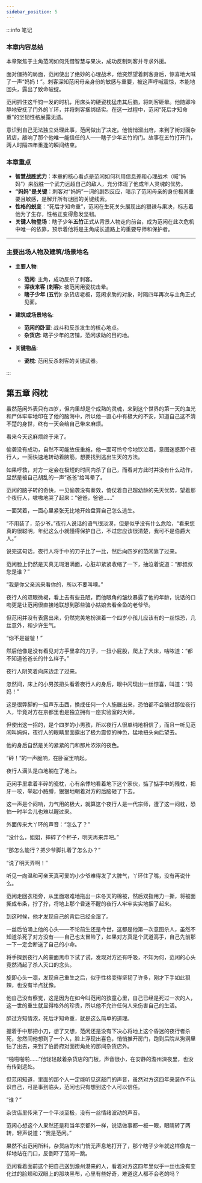 ```yaml
---
sidebar_position: 5
---
```


:::info 笔记

### 本章内容总结

本章聚焦于主角范闲如何凭借智慧与果决，成功反制刺客并寻求外援。

面对僵持的局面，范闲使出了绝妙的心理战术，他突然望着刺客身后，惊喜地大喊了一声“妈妈！”。刺客深知范闲母亲身份的敏感与重要，被这声呼喊震惊，本能地回头，露出了致命破绽。

范闲抓住这千钧一发的时机，用床头的硬瓷枕猛击其后脑，将刺客砸晕。他随即冷静地安抚了门外的丫环，并将刺客捆绑结实。在这一过程中，范闲“死后才知命重”的坚韧性格展露无遗。

意识到自己无法独立处理此事，范闲做出了决定。他悄悄溜出府，来到了街对面杂货店，敲响了那个他唯一能信任的人——瞎子少年五竹的门。故事在五竹打开门，两人时隔四年重逢的瞬间结束。

### 本章重点

*   **智慧战胜武力**：本章的核心看点是范闲如何利用信息差和心理战术（喊“妈妈”）来战胜一个武力远超自己的敌人，充分体现了他成年人灵魂的优势。
*   **“妈妈”是关键**：刺客对“妈妈”一词的剧烈反应，暗示了范闲母亲的身份极其重要且敏感，是解开所有谜团的关键线索。
*   **性格的蜕变**：“死后才知命重”，范闲在生死关头展现出的狠辣与果决，标志着他为了生存，性格正变得愈发坚韧。
*   **关键人物登场**：瞎子少年**五竹**正式从背景人物走向前台，成为范闲在此次危机中唯一的依靠，预示着他将是主角成长道路上的重要导师和保护者。

---

### **主要出场人物及建筑/场景地名**

*   **主要人物**:
    *   **范闲**: 主角，成功反杀了刺客。
    *   **深夜来客 (刺客)**: 被范闲用瓷枕击晕。
    *   **瞎子少年 (五竹)**: 杂货店老板，范闲求助的对象，时隔四年再次与主角正式见面。

*   **建筑或场景地名**:
    *   **范闲的卧室**: 战斗和反杀发生的核心地点。
    *   **杂货店**: 瞎子少年的店铺，范闲求助的目的地。

*   **关键物品**:
    *   **瓷枕**: 范闲反杀刺客的关键武器。

:::

## 第五章 **闷枕**

虽然范闲外表只有四岁，但内里却是个成熟的灵魂，来到这个世界的第一天的血光和尸体牢牢地印在了他的脑海中，所以他一直心中有极大的不安，知道自己这不清不楚的身世，终有一天会给自己带来麻烦。

看来今天这麻烦终于来了。

偷袭没有成功，自然不可能故伎重施，他一面可怜兮兮地饮泣着，意图迷惑那个夜行人，一面快速地转动着脑筋，想要找到逃出生天的方法。

如果呼救，对方一定会在极短的时间内杀了自己，而看对方此时并没有什么动作，显然是被自己胡乱的一声“爸爸”给叫晕了。

范闲的脑子转的奇快，一见偷袭没有奏效，倚仗着自己超幼龄的先天优势，望着那个夜行人，嗷嗷地哭了起来：“爸爸，爸爸……”

一面哭着，一面心里紧张无比地开始盘算自己怎么逃生。

“不用装了，范少爷。”夜行人说话的语气很淡漠，但是似乎没有什么危险，“看来您真的很聪明，年纪这么小就懂得保护自己，不过您应该很清楚，我可不是伯爵大人。”

说完这句话，夜行人将手中的刀子比了一比，然后向四岁的范闲靠了过来。

范闲脸上仍然是天真无瑕泪满面，心脏却紧紧收缩了一下，抽泣着说道：“那叔叔您是谁？”

“我是你父亲派来看你的，所以不要叫噢。”

夜行人的双眼微褐，看上去有些丑陋，而他眼角的皱纹暴露了他的年龄，说话的口吻更是让范闲很直接地联想到那些骗小姑娘去看金鱼的老爷爷。

但范闲并没有表露出来，仍然完美地扮演着一个四岁小孩儿应该有的一丝惊恐，几丝意外，和少许生气。

“你不是爸爸！”

然后他像是没有看见对方手里拿的刀子，一扭小屁股，爬上了大床，咕哝道：“都不知道爸爸长的什么样子。”

夜行人阴笑着向床边走了过来。

忽然间，床上的小男孩扭头看着夜行人的身后，眼中闪现出一丝惊喜，叫道：“妈妈！”

这是很弊脚的一招声东击西，换成任何一个人施展出来，恐怕都不会骗过那位夜行人，毕竟对方在京都里也是独立拥有一座实验室的大师。

但使出这一招的，是个四岁的小男孩，所以夜行人很单纯地相信了，而且一听见范闲叫妈妈，夜行人的眼睛里面露出了极为震惊的神色，猛地扭头向后望去。

他的身后自然是关的紧紧的门和那片浓浓的夜色。

“砰！”的一声脆响，在卧室里响起。

夜行人满头是血地躺在了地上。

范闲手里拿着半碎的瓷枕，心有余悸地看着地下这个家伙，掂了掂手中的残枕，把牙一咬，举起小胳膊，狠狠地朝着对方的后脑砸了下去。

这一声是个闷响，力气用的极大，就算这个夜行人是一代宗师，遭了这一闷枕，恐怕一时半会儿也难以醒过来。

外面传来大丫环的声音：“怎么了？”

“没什么，姐姐，摔碎了个杯子，明天再来弄吧。”

“那怎么能行？把少爷脚扎着了怎么办？”

“说了明天弄啊！”

听见一向温和可亲天真可爱的小少爷难得发了大脾气，丫环住了嘴，没有再说什么。

范闲走回衣柜旁，从里面艰难地拖出一床冬天的棉被，然后双指用力一撕，将被面撕成布条，拧了拧，将地上那个昏迷不醒的夜行人牢牢实实地捆了起来。

到这时候，他才发现自己的背后已经全湿了。

一丝后怕涌上他的心头——不论前生还是今世，这都是他第一次意图杀人，虽然不知道杀死了对方没有——自己也太冒险了，如果对方真是个武道高手，自己先前那一下一定会断送了自己的小命。

将手探到夜行人的蒙面黑巾下试了试，发现对方还有呼吸，不知为何，范闲的心头竟然涌起了杀人灭口的念头。

旋即心头一凛，发现自己重生之后，似乎性格变得坚韧了许多，刚才下手如此狠辣，也没有半点犹豫。

他自己没有察觉，这是因为在如今叫范闲的孩童心里，自己已经是死过一次的人，这一世的重生就显得格外的珍贵，所以他不允许任何人来伤害自己的生活。

醉过方知情浓，死后才知命重，就是这么简单的道理。

握着手中那把小刀，想了又想，范闲还是没有下决心将地上这个昏迷的夜行者杀死，忽然间他想到了一个人，脸上浮现出喜色，悄悄推开房门，跑到后院从狗洞里钻了出去，来到了伯爵府对面街角处的那间杂货店外。

“啪啪啪啪……”他轻轻敲着杂货店的门板，声音很小，在安静的澹州深夜里，也没有传到远处。

但范闲知道，里面的那个人一定能听见这敲门的声音，虽然对方这四年来装作不认识自己，可是事到临头，范闲也只有想到这个人可以信任。

“谁？”

杂货店里传来了一个平淡至极，没有一丝情绪波动的声音。

范闲心想这个人果然还是和当年京都外一样，说话做事都一板一眼，眼睛转了两转，轻声说道：“我是范闲。”

果然不出范闲所料，杂货店的木门悄无声息地打开了，那个瞎子少年就这样像鬼一样地站在门口，反倒吓了范闲一跳。

范闲看着面前这个把自己送到澹州港来的人，看着对方这四年里似乎一丝也没有变化过的脸颊和双眼上的那块黑布，心里有些好奇，难道这人都不会老的吗？

